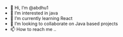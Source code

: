 - 👋 Hi, I’m @abdhu1
- 👀 I’m interested in java 
- 🌱 I’m currently learning React
- 💞️ I’m looking to collaborate on Java based projects
- 📫 How to reach me ..

<!---
abdhu1/abdhu1 is a ✨ special ✨ repository because its `README.md` (this file) appears on your GitHub profile.
You can click the Preview link to take a look at your changes.
--->
